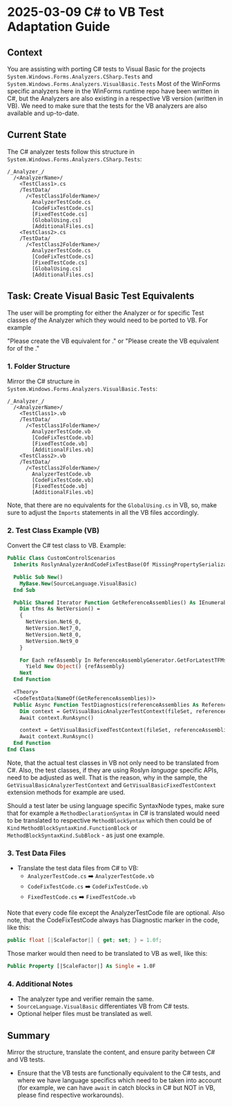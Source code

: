﻿# 2025-03-09 C# to VB Test Adaptation Guide

## Context
You are assisting with porting C# tests to Visual Basic for the projects 
`System.Windows.Forms.Analyzers.CSharp.Tests` and `System.Windows.Forms.Analyzers.VisualBasic.Tests`
Most of the WinForms specific analyzers here in the WinForms runtime repo have been written in C#,
but the Analyzers are also existing in a respective VB version (written in VB). We need to make
sure that the tests for the VB analyzers are also available and up-to-date.

## Current State
The C# analyzer tests follow this structure in `System.Windows.Forms.Analyzers.CSharp.Tests`:

```
/_Analyzer_/
  /<AnalyzerName>/
    <TestClass1>.cs
    /TestData/
      /<TestClass1FolderName>/
        AnalyzerTestCode.cs
        [CodeFixTestCode.cs]
        [FixedTestCode.cs]
        [GlobalUsing.cs]
        [AdditionalFiles.cs]
    <TestClass2>.cs
    /TestData/
      /<TestClass2FolderName>/
        AnalyzerTestCode.cs
        [CodeFixTestCode.cs]
        [FixedTestCode.cs]
        [GlobalUsing.cs]
        [AdditionalFiles.cs]
```

## Task: Create Visual Basic Test Equivalents

The user will be prompting for either the Analyzer or for specific Test classes 
_of_ the Analyzer which they would need to be ported to VB. For example

"Please create the VB equivalent for <AnalyzerName>." or
"Please create the VB equivalent for <TestClass1> of the <AnalyzerName>."

### 1. Folder Structure
Mirror the C# structure in `System.Windows.Forms.Analyzers.VisualBasic.Tests`:

```
/_Analyzer_/
  /<AnalyzerName>/
    <TestClass1>.vb
    /TestData/
      /<TestClass1FolderName>/
        AnalyzerTestCode.vb
        [CodeFixTestCode.vb]
        [FixedTestCode.vb]
        [AdditionalFiles.vb]
    <TestClass2>.vb
    /TestData/
      /<TestClass2FolderName>/
        AnalyzerTestCode.vb
        [CodeFixTestCode.vb]
        [FixedTestCode.vb]
        [AdditionalFiles.vb]
```

Note, that there are no equivalents for the `GlobalUsing.cs` in VB,
so, make sure to adjust the `Imports` statements in all the VB files accordingly.

### 2. Test Class Example (VB)
Convert the C# test class to VB. Example:

```vb
Public Class CustomControlScenarios
  Inherits RoslynAnalyzerAndCodeFixTestBase(Of MissingPropertySerializationConfigurationAnalyzer, DefaultVerifier)

  Public Sub New()
    MyBase.New(SourceLanguage.VisualBasic)
  End Sub

  Public Shared Iterator Function GetReferenceAssemblies() As IEnumerable(Of Object())
    Dim tfms As NetVersion() =
    {
      NetVersion.Net6_0,
      NetVersion.Net7_0,
      NetVersion.Net8_0,
      NetVersion.Net9_0
    }

    For Each refAssembly In ReferenceAssemblyGenerator.GetForLatestTFMs(tfms)
      Yield New Object() {refAssembly}
    Next
  End Function

  <Theory>
  <CodeTestData(NameOf(GetReferenceAssemblies))>
  Public Async Function TestDiagnostics(referenceAssemblies As ReferenceAssemblies, fileSet As TestDataFileSet) As Task
    Dim context = GetVisualBasicAnalyzerTestContext(fileSet, referenceAssemblies)
    Await context.RunAsync()

    context = GetVisualBasicFixedTestContext(fileSet, referenceAssemblies)
    Await context.RunAsync()
  End Function
End Class
```

Note, that the actual test classes in VB not only need to be translated from C#.
Also, the test classes, if they are using Roslyn _language_ specific APIs, need to be
adjusted as well. That is the reason, why in the sample, the `GetVisualBasicAnalyzerTestContext` and
`GetVisualBasicFixedTestContext` extension methods for example are used.

Should a test later be using language specific SyntaxNode types, make sure that for example
a `MethodDeclarationSyntax` in C# is translated would need to be translated to respective 
`MethodBlockSyntax` which then could be of `Kind` `MethodBlockSyntaxKind.FunctionBlock` 
or `MethodBlockSyntaxKind.SubBlock` - as just one example.

### 3. Test Data Files
- Translate the test data files from C# to VB:
  - `AnalyzerTestCode.cs` ➡️ `AnalyzerTestCode.vb`
  - `CodeFixTestCode.cs` ➡️ `CodeFixTestCode.vb`
  - `FixedTestCode.cs` ➡️ `FixedTestCode.vb`

Note that every code file except the AnalyzerTestCode file are optional.
Also note, that the CodeFixTestCode always has Diagnostic marker in the code, like this:

```csharp
public float [|ScaleFactor|] { get; set; } = 1.0f;
```

Those marker would then need to be translated to VB as well, like this:
```vb
Public Property [|ScaleFactor|] As Single = 1.0F
```

### 4. Additional Notes
- The analyzer type and verifier remain the same.
- `SourceLanguage.VisualBasic` differentiates VB from C# tests.
- Optional helper files must be translated as well.

## Summary
Mirror the structure, translate the content, and ensure parity between C# and VB tests.
- Ensure that the VB tests are functionally equivalent to the C# tests, and where we
  have language specifics which need to be taken into account (for example, we can have
  `await` in catch blocks in C# but NOT in VB, please find respective workarounds).
